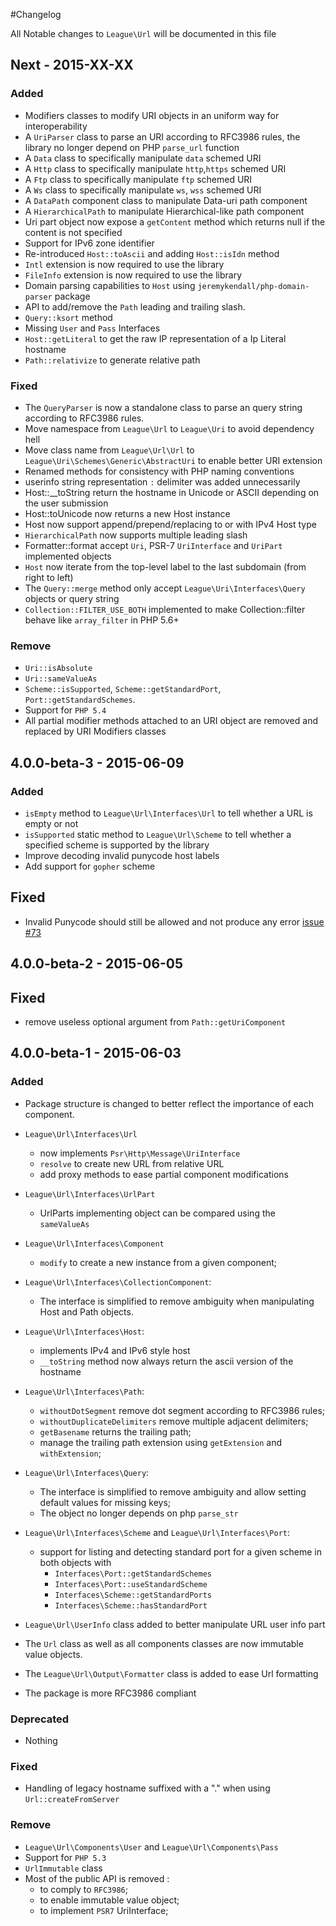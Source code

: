#Changelog

All Notable changes to `League\Url` will be documented in this file

## Next - 2015-XX-XX

### Added

- Modifiers classes to modify URI objects in an uniform way for interoperability
- A `UriParser` class to parse an URI according to RFC3986 rules, the library no longer depend on PHP `parse_url` function
- A `Data` class to specifically manipulate `data` schemed URI
- A `Http` class to specifically manipulate `http`,`https` schemed URI
- A `Ftp` class to specifically manipulate `ftp` schemed URI
- A `Ws` class to specifically manipulate `ws`, `wss` schemed URI
- A `DataPath` component class to manipulate Data-uri path component
- A `HierarchicalPath` to manipulate Hierarchical-like path component
- Uri part object now expose a `getContent` method which returns null if the content is not specified
- Support for IPv6 zone identifier
- Re-introduced `Host::toAscii` and adding `Host::isIdn` method
- `Intl` extension is now required to use the library
- `FileInfo` extension is now required to use the library
- Domain parsing capabilities to `Host` using `jeremykendall/php-domain-parser` package
- API to add/remove the `Path` leading and trailing slash.
- `Query::ksort` method
- Missing `User` and `Pass` Interfaces
- `Host::getLiteral` to get the raw IP representation of a Ip Literal hostname
- `Path::relativize` to generate relative path

### Fixed

- The `QueryParser` is now a standalone class to parse an query string according to RFC3986 rules.
- Move namespace from `League\Url` to `League\Uri` to avoid dependency hell
- Move class name from `League\Url\Url` to `League\Uri\Schemes\Generic\AbstractUri` to enable better URI extension
- Renamed methods for consistency with PHP naming conventions
- userinfo string representation `:` delimiter was added unnecessarily
- Host::__toString return the hostname in Unicode or ASCII depending on the user submission
- Host::toUnicode now returns a new Host instance
- Host now support append/prepend/replacing to or with IPv4 Host type
- `HierarchicalPath` now supports multiple leading slash
- Formatter::format accept `Uri`, PSR-7 `UriInterface` and `UriPart` implemented objects
- `Host` now iterate from the top-level label to the last subdomain (from right to left)
- The `Query::merge` method only accept `League\Uri\Interfaces\Query` objects or query string
- `Collection::FILTER_USE_BOTH` implemented to make Collection::filter behave like `array_filter` in PHP 5.6+

### Remove

- `Uri::isAbsolute`
- `Uri::sameValueAs`
- `Scheme::isSupported`, `Scheme::getStandardPort`, `Port::getStandardSchemes`.
- Support for `PHP 5.4`
- All partial modifier methods attached to an URI object are removed and replaced by URI Modifiers classes

## 4.0.0-beta-3 - 2015-06-09

### Added

- `isEmpty` method to `League\Url\Interfaces\Url` to tell whether a URL is empty or not
- `isSupported` static method to `League\Url\Scheme` to tell whether a specified scheme is supported by the library
- Improve decoding invalid punycode host labels
- Add support for `gopher` scheme

## Fixed

- Invalid Punycode should still be allowed and not produce any error [issue #73](https://github.com/thephpleague/url/issues/73)

## 4.0.0-beta-2 - 2015-06-05

## Fixed
- remove useless optional argument from `Path::getUriComponent`

## 4.0.0-beta-1 - 2015-06-03

### Added

- Package structure is changed to better reflect the importance of each component.

- `League\Url\Interfaces\Url`
    -  now implements `Psr\Http\Message\UriInterface`
    - `resolve` to create new URL from relative URL
    - add proxy methods to ease partial component modifications

- `League\Url\Interfaces\UrlPart`
    -  UrlParts implementing object can be compared using the `sameValueAs`

- `League\Url\Interfaces\Component`
    - `modify` to create a new instance from a given component;

- `League\Url\Interfaces\CollectionComponent`:
    - The interface is simplified to remove ambiguity when manipulating Host and Path objects.

- `League\Url\Interfaces\Host`:
    - implements IPv4 and IPv6 style host
    - `__toString` method now always return the ascii version of the hostname

- `League\Url\Interfaces\Path`:
    - `withoutDotSegment` remove dot segment according to RFC3986 rules;
    - `withoutDuplicateDelimiters` remove multiple adjacent delimiters;
    - `getBasename` returns the trailing path;
    - manage the trailing path extension using `getExtension` and `withExtension`;

- `League\Url\Interfaces\Query`:
    - The interface is simplified to remove ambiguity and allow setting default values for missing keys;
    - The object no longer depends on php `parse_str`

- `League\Url\Interfaces\Scheme` and `League\Url\Interfaces\Port`:
    - support for listing and detecting standard port for a given scheme in both objects with
        - `Interfaces\Port::getStandardSchemes`
        - `Interfaces\Port::useStandardScheme`
        - `Interfaces\Scheme::getStandardPorts`
        - `Interfaces\Scheme::hasStandardPort`

- `League\Url\UserInfo` class added to better manipulate URL user info part

- The `Url` class as well as all components classes are now immutable value objects.
- The `League\Url\Output\Formatter` class is added to ease Url formatting
- The package is more RFC3986 compliant

### Deprecated
- Nothing

### Fixed
- Handling of legacy hostname suffixed with a "." when using `Url::createFromServer`

### Remove
- `League\Url\Components\User` and `League\Url\Components\Pass`
- Support for `PHP 5.3`
- `UrlImmutable` class
- Most of the public API is removed :
    - to comply to `RFC3986`;
    - to enable immutable value object;
    - to implement `PSR7` UriInterface;
